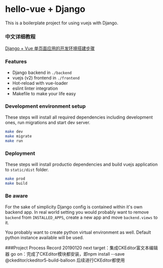 # hello-vue + Django

This is a boilerplate project for using vuejs with Django.

### 中文详细教程
[Django + Vue 单页面应用的开发环境搭建步骤](http://www.jianshu.com/p/fe74907e16b9)

### Features
* Django backend in `./backend`
* vuejs (v2) frontend in `./frontend`
* Hot-reload with vue-loader
* eslint linter integration
* Makefile to make your life easy


### Development environment setup

These steps will install all required dependencies including development ones, run migrations and start dev server.

```bash
make dev
make migrate
make run
```

### Deployment

These steps will install productio dependencies and build vuejs application to `static/dist` folder.

```bash
make prod
make build
```

### Be aware

For the sake of simplicity Django config is contained within it's own backend app. In real world setting you would
probably want to remove `backend` from `INSTALLED_APPS`, create a new app and move `backend.views` to it.

You probably want to create python virtual environment as well. Default python instance available will be used.



###Project Process Record
20190120
next target：集成CKEditor富文本编辑器
go on：完成了CKEditor模块都安装，即npm install --save @ckeditor/ckeditor5-build-balloon
后续进行CKEditor都使用
